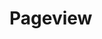 # Pageview          

 <script type="text/javascript" id="clustrmaps" src="//clustrmaps.com/map_v2.js?d=zdLhBfmq8qfdxyScDh1ebEOsJ2Yupb7fwvOuCrPerw8&cl=ffffff&w=a"></script>